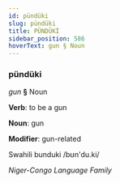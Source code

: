 ```yaml
---
id: pündüki
slug: pündüki
title: PÜNDÜKİ
sidebar_position: 586
hoverText: gun § Noun
---
```


### pündüki

*gun* **§** Noun

**Verb**: to be a gun

**Noun**: gun

**Modifier**: gun-related

Swahili bunduki /bʊn'du.ki/

*Niger-Congo Language Family*